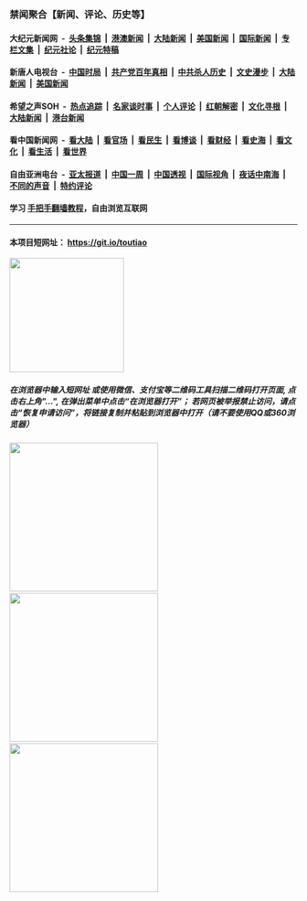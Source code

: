 ### 禁闻聚合【新闻、评论、历史等】

#### 大纪元新闻网 &nbsp;-&nbsp; [头条集锦](indexes/E头条集锦.md?t=03010802) &nbsp;|&nbsp; [港澳新闻](indexes/E港澳新闻.md?t=03010802)  &nbsp;|&nbsp; [大陆新闻](indexes/E大陆新闻.md?t=03010802) &nbsp;|&nbsp; [美国新闻](indexes/E美国新闻.md?t=03010802) &nbsp;|&nbsp; [国际新闻](indexes/E国际新闻.md?t=03010802) &nbsp;|&nbsp; [专栏文集](indexes/E专栏文集.md?t=03010802) &nbsp;|&nbsp; [纪元社论](indexes/E纪元社论.md?t=03010802) &nbsp;|&nbsp; [纪元特稿](indexes/E纪元特稿.md?t=03010802) 

#### 新唐人电视台 &nbsp;-&nbsp; [中国时局](indexes/N中国时局.md?t=03010802) &nbsp;|&nbsp; [共产党百年真相](indexes/N共产党百年真相.md?t=03010802) &nbsp;|&nbsp; [中共杀人历史](indexes/N中共杀人历史.md?t=03010802) &nbsp;|&nbsp; [文史漫步](indexes/N文史漫步.md?t=03010802) &nbsp;|&nbsp; [大陆新闻](indexes/N大陆新闻.md?t=03010802) &nbsp;|&nbsp; [美国新闻](indexes/N美国新闻.md?t=03010802)

#### 希望之声SOH &nbsp;-&nbsp; [热点追踪](indexes/H热点追踪.md?t=03010802) &nbsp;|&nbsp; [名家谈时事](indexes/H名家谈时事.md?t=03010802) &nbsp;|&nbsp; [个人评论](indexes/H个人评论.md?t=03010802)  &nbsp;|&nbsp; [红朝解密](indexes/H红朝解密.md?t=03010802) &nbsp;|&nbsp; [文化寻根](indexes/H文化寻根.md?t=03010802) &nbsp;|&nbsp; [大陆新闻](indexes/H大陆新闻.md?t=03010802) &nbsp;|&nbsp; [港台新闻](indexes/H港台新闻.md?t=03010802)

#### 看中国新闻网 &nbsp;-&nbsp; [看大陆](indexes/S看大陆.md?t=03010802) &nbsp;|&nbsp; [看官场](indexes/S看官场.md?t=03010802) &nbsp;|&nbsp; [看民生](indexes/S看民生.md?t=03010802)  &nbsp;|&nbsp; [看博谈](indexes/S看博谈.md?t=03010802) &nbsp;|&nbsp; [看财经](indexes/S看财经.md?t=03010802) &nbsp;|&nbsp; [看史海](indexes/S看史海.md?t=03010802) &nbsp;|&nbsp; [看文化](indexes/S看文化.md?t=03010802) &nbsp;|&nbsp; [看生活](indexes/S看生活.md?t=03010802) &nbsp;|&nbsp; [看世界](indexes/S看世界.md?t=03010802)

#### 自由亚洲电台 &nbsp;-&nbsp; [亚太报道](indexes/R亚太报道.md?t=03010802) &nbsp;|&nbsp; [中国一周](indexes/R中国一周.md?t=03010802) &nbsp;|&nbsp; [中国透视](indexes/R中国透视.md?t=03010802)  &nbsp;|&nbsp; [国际视角](indexes/R国际视角.md?t=03010802) &nbsp;|&nbsp; [夜话中南海](indexes/R夜话中南海.md?t=03010802) &nbsp;|&nbsp; [不同的声音](indexes/R不同的声音.md?t=03010802) &nbsp;|&nbsp; [特约评论](indexes/R特约评论.md?t=03010802)

#### 学习 [手把手翻墙教程](https://github.com/gfw-breaker/guides/wiki)，自由浏览互联网

----

#### 本项目短网址： https://git.io/toutiao
<img src="https://raw.githubusercontent.com/gfw-breaker/banned-news/master/scripts/img/qr.png" width="200px"/>  

##### 在浏览器中输入短网址 或使用微信、支付宝等二维码工具扫描二维码打开页面, 点击右上角"...", 在弹出菜单中点击“在浏览器打开”； 若网页被举报禁止访问，请点击“恢复申请访问”，将链接复制并粘贴到浏览器中打开（请不要使用QQ或360浏览器）

<img src="https://raw.githubusercontent.com/gfw-breaker/banned-news/master/scripts/img/1.png" width="260px"/> &nbsp; <img src="https://raw.githubusercontent.com/gfw-breaker/banned-news/master/scripts/img/2.png" width="260px"/> &nbsp; <img src="https://raw.githubusercontent.com/gfw-breaker/banned-news/master/scripts/img/3.png" width="260px"/>
